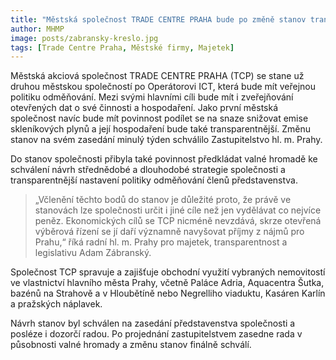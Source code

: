 ```yaml
---
title: "Městská společnost TRADE CENTRE PRAHA bude po změně stanov transparentnější a ekologičtější"
author: MHMP
image: posts/zabransky-kreslo.jpg
tags: [Trade Centre Praha, Městské firmy, Majetek]
---
```


Městská akciová společnost TRADE CENTRE PRAHA (TCP) se stane už druhou městskou společností po Operátorovi ICT, která bude mít veřejnou politiku odměňování. Mezi svými hlavními cíli bude mít i zveřejňování otevřených dat o své činnosti a hospodaření. Jako první městská společnost navíc bude mít povinnost podílet se na snaze snižovat emise skleníkových plynů a její hospodaření bude také transparentnější. Změnu stanov na svém zasedání minulý týden schválilo Zastupitelstvo hl. m. Prahy. 

Do stanov společnosti přibyla také povinnost předkládat valné hromadě ke schválení návrh střednědobé a dlouhodobé strategie společnosti a transparentnější nastavení politiky odměňování členů představenstva.

> „Včlenění těchto bodů do stanov je důležité proto, že právě ve stanovách lze společnosti určit i jiné cíle než jen vydělávat co nejvíce peněz. Ekonomických cílů se TCP nicméně nevzdává, skrze otevřená výběrová řízení se jí daří významně navyšovat příjmy z nájmů pro Prahu,“ říká radní hl. m. Prahy pro majetek, transparentnost a legislativu Adam Zábranský.

Společnost TCP spravuje a zajišťuje obchodní využití vybraných nemovitostí ve vlastnictví hlavního města Prahy, včetně Paláce Adria, Aquacentra Šutka, bazénů na Strahově a v Hloubětíně nebo Negrelliho viaduktu, Kasáren Karlín a pražských náplavek.

Návrh stanov byl schválen na zasedání představenstva společnosti a posléze i dozorčí radou. Po projednání zastupitelstvem zasedne rada v působnosti valné hromady a změnu stanov finálně schválí. 

